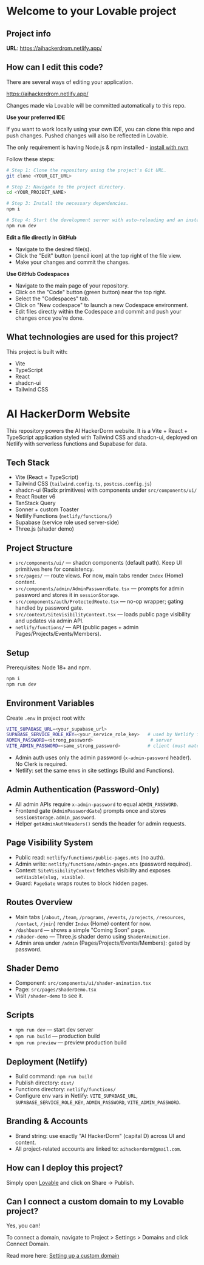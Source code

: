 # Welcome to your Lovable project

## Project info

**URL**: https://aihackerdrom.netlify.app/

## How can I edit this code?

There are several ways of editing your application.

https://aihackerdrom.netlify.app/

Changes made via Lovable will be committed automatically to this repo.

**Use your preferred IDE**

If you want to work locally using your own IDE, you can clone this repo and push changes. Pushed changes will also be reflected in Lovable.

The only requirement is having Node.js & npm installed - [install with nvm](https://github.com/nvm-sh/nvm#installing-and-updating)

Follow these steps:

```sh
# Step 1: Clone the repository using the project's Git URL.
git clone <YOUR_GIT_URL>

# Step 2: Navigate to the project directory.
cd <YOUR_PROJECT_NAME>

# Step 3: Install the necessary dependencies.
npm i

# Step 4: Start the development server with auto-reloading and an instant preview.
npm run dev
```

**Edit a file directly in GitHub**

- Navigate to the desired file(s).
- Click the "Edit" button (pencil icon) at the top right of the file view.
- Make your changes and commit the changes.

**Use GitHub Codespaces**

- Navigate to the main page of your repository.
- Click on the "Code" button (green button) near the top right.
- Select the "Codespaces" tab.
- Click on "New codespace" to launch a new Codespace environment.
- Edit files directly within the Codespace and commit and push your changes once you're done.

## What technologies are used for this project?

This project is built with:

- Vite
- TypeScript
- React
- shadcn-ui
- Tailwind CSS

# AI HackerDorm Website

This repository powers the AI HackerDorm website. It is a Vite + React + TypeScript application styled with Tailwind CSS and shadcn-ui, deployed on Netlify with serverless functions and Supabase for data.

## Tech Stack
- Vite (React + TypeScript)
- Tailwind CSS (`tailwind.config.ts`, `postcss.config.js`)
- shadcn-ui (Radix primitives) with components under `src/components/ui/`
- React Router v6
- TanStack Query
- Sonner + custom Toaster
- Netlify Functions (`netlify/functions/`)
- Supabase (service role used server-side)
- Three.js (shader demo)

## Project Structure
- `src/components/ui/` — shadcn components (default path). Keep UI primitives here for consistency.
- `src/pages/` — route views. For now, main tabs render `Index` (Home) content.
- `src/components/admin/AdminPasswordGate.tsx` — prompts for admin password and stores it in `sessionStorage`.
- `src/components/auth/ProtectedRoute.tsx` — no-op wrapper; gating handled by password gate.
- `src/context/SiteVisibilityContext.tsx` — loads public page visibility and updates via admin API.
- `netlify/functions/` — API (public pages + admin Pages/Projects/Events/Members).

## Setup
Prerequisites: Node 18+ and npm.

```bash
npm i
npm run dev
```

## Environment Variables
Create `.env` in project root with:

```bash
VITE_SUPABASE_URL=<your_supabase_url>
SUPABASE_SERVICE_ROLE_KEY=<your_service_role_key>   # used by Netlify functions only
ADMIN_PASSWORD=<strong_password>                     # server
VITE_ADMIN_PASSWORD=<same_strong_password>          # client (must match)
```

- Admin auth uses only the admin password (`x-admin-password` header). No Clerk is required.
- Netlify: set the same envs in site settings (Build and Functions).

## Admin Authentication (Password-Only)
- All admin APIs require `x-admin-password` to equal `ADMIN_PASSWORD`.
- Frontend gate (`AdminPasswordGate`) prompts once and stores `sessionStorage.admin_password`.
- Helper `getAdminAuthHeaders()` sends the header for admin requests.

## Page Visibility System
- Public read: `netlify/functions/public-pages.mts` (no auth).
- Admin write: `netlify/functions/admin-pages.mts` (password required).
- Context: `SiteVisibilityContext` fetches visibility and exposes `setVisible(slug, visible)`.
- Guard: `PageGate` wraps routes to block hidden pages.

## Routes Overview
- Main tabs (`/about`, `/team`, `/programs`, `/events`, `/projects`, `/resources`, `/contact`, `/join`) render `Index` (Home) content for now.
- `/dashboard` — shows a simple "Coming Soon" page.
- `/shader-demo` — Three.js shader demo using `ShaderAnimation`.
- Admin area under `/admin` (Pages/Projects/Events/Members): gated by password.

## Shader Demo
- Component: `src/components/ui/shader-animation.tsx`
- Page: `src/pages/ShaderDemo.tsx`
- Visit `/shader-demo` to see it.

## Scripts
- `npm run dev` — start dev server
- `npm run build` — production build
- `npm run preview` — preview production build

## Deployment (Netlify)
- Build command: `npm run build`
- Publish directory: `dist/`
- Functions directory: `netlify/functions/`
- Configure env vars in Netlify: `VITE_SUPABASE_URL`, `SUPABASE_SERVICE_ROLE_KEY`, `ADMIN_PASSWORD`, `VITE_ADMIN_PASSWORD`.

## Branding & Accounts
- Brand string: use exactly "AI HackerDorm" (capital D) across UI and content.
- All project-related accounts are linked to: `aihackerdorm@gmail.com`.

## How can I deploy this project?

Simply open [Lovable](https://lovable.dev/projects/55f1ed52-4363-482f-93eb-dce8aae77b0c) and click on Share -> Publish.

## Can I connect a custom domain to my Lovable project?

Yes, you can!

To connect a domain, navigate to Project > Settings > Domains and click Connect Domain.

Read more here: [Setting up a custom domain](https://docs.lovable.dev/tips-tricks/custom-domain#step-by-step-guide)

